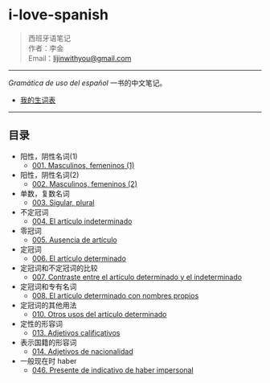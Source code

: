 # i-love-spanish

> 西班牙语笔记 <br>
> 作者：李金 <br>
> Email：lijinwithyou@gmail.com

---

_Gramática de uso del español_ 一书的中文笔记。

- [我的生词表](word-list.md)

---

## 目录

- 阳性，阴性名词(1)
  - [001. Masculinos, femeninos (1)](notes/001-el-hijo-la-hija.md)
- 阳性，阴性名词(2)
  - [002. Masculinos, femeninos (2)](notes/002-el-libro-la-mesa.md)
- 单数，复数名词
  - [003. Sigular, plural](notes/003-libro-libros.md)
- 不定冠词
  - [004. El artículo indeterminado](notes/004-un-una-unos-unas.md)
- 零冠词
  - [005. Ausencia de artículo](notes/005-un-coche-coche.md)
- 定冠词
  - [006. El artículo determinado](notes/006-el-la-los-las.md)
- 定冠词和不定冠词的比较
  - [007. Contraste entre el artículo determinado y el indeterminado](notes/007-un-perro-el-perro.md)
- 定冠词和专有名词
  - [008. El artículo determinado con nombres propios](notes/008-el-señor-alonso-la-calle-mayor.md)
- 定冠词的其他用法
  - [010. Otros usos del artículo determinado](notes/010-tocar-la-guitarra.md)
- 定性的形容词
  - [013. Adjetivos calificativos](notes/013-un-coche-pequeño.md)
- 表示国籍的形容词
  - [014. Adjetivos de nacionalidad](notes/014-una-amiga-chilena.md)
- 一般现在时 haber
  - [046. Presente de indicativo de haber impersonal](047-hay-un-vaso-en-la-mesa.md)
